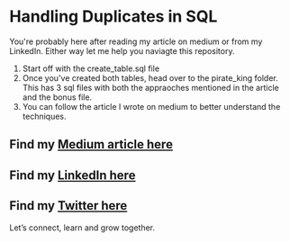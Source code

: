# Handling Duplicates in SQL

You're probably here after reading my article on medium or from my LinkedIn. Either way let me help you naviagte this repository.

1. Start off with the create_table.sql file
2. Once you've created both tables, head over to the pirate_king folder. This has 3 sql files with both the appraoches mentioned in the article and the bonus file.
3. You can follow the article I wrote on medium to better understand the techniques.


## Find my [Medium article here](https://medium.com/@KevinAlvaresData/handling-duplicates-in-sql-9804d38fd07d) 

## Find my [LinkedIn here](https://www.linkedin.com/in/kevin-alvares-056682237/) 

## Find my [Twitter here](https://x.com/Kevin_Alvares_) 

Let’s connect, learn and grow together.

